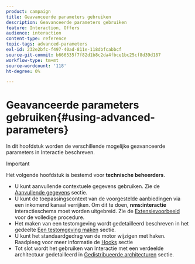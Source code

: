 ```yaml
---
product: campaign
title: Geavanceerde parameters gebruiken
description: Geavanceerde parameters gebruiken
feature: Interaction, Offers
audience: interaction
content-type: reference
topic-tags: advanced-parameters
exl-id: 232e2bfc-f497-40ad-811e-118dbfcabbcf
source-git-commit: b666535f7f82d1b8c2da4fbce1bc25cf8d39d187
workflow-type: tm+mt
source-wordcount: '118'
ht-degree: 0%

---
```


# Geavanceerde parameters gebruiken{#using-advanced-parameters}



In dit hoofdstuk worden de verschillende mogelijke geavanceerde parameters in Interactie beschreven.

>[!IMPORTANT]
>
>Het volgende hoofdstuk is bestemd voor **technische beheerders**.

* U kunt aanvullende contextuele gegevens gebruiken. Zie de [Aanvullende gegevens](../../interaction/using/additional-data.md) sectie.
* U kunt de toepassingscontext van de voorgestelde aanbiedingen via een inkomend kanaal verrijken. Om dit te doen, **nms:interactie** interactieschema moet worden uitgebreid. Zie de [Extensievoorbeeld](../../interaction/using/extension-example.md) voor de volledige procedure.
* Het maken van een testomgeving wordt gedetailleerd beschreven in het gedeelte [Een testomgeving maken](../../interaction/using/creating-a-test-environment.md) sectie.
* U kunt het standaardgedrag van de motor wijzigen met haken. Raadpleeg voor meer informatie de [Hooks](../../interaction/using/hooks.md) sectie
* Tot slot wordt het gebruiken van Interactie met een verdeelde architectuur gedetailleerd in [Gedistribueerde architecturen](../../interaction/using/distributed-architectures.md) sectie.
